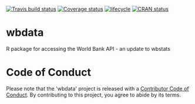 [![Travis build status](https://travis-ci.org/jpiburn/wbdata.svg?branch=master)](https://travis-ci.org/jpiburn/wbdata)
[![Coverage status](https://codecov.io/gh/jpiburn/wbdata/branch/master/graph/badge.svg)](https://codecov.io/github/jpiburn/wbdata?branch=master)
[![lifecycle](https://img.shields.io/badge/lifecycle-experimental-orange.svg)](https://www.tidyverse.org/lifecycle/#experimental)
[![CRAN status](https://www.r-pkg.org/badges/version/wbdata)](https://cran.r-project.org/package=wbdata)

# wbdata
R package for accessing the World Bank API - an update to wbstats




# Code of Conduct
Please note that the 'wbdata' project is released with a [Contributor Code of Conduct](.github/CODE_OF_CONDUCT.md).
By contributing to this project, you agree to abide by its terms.
